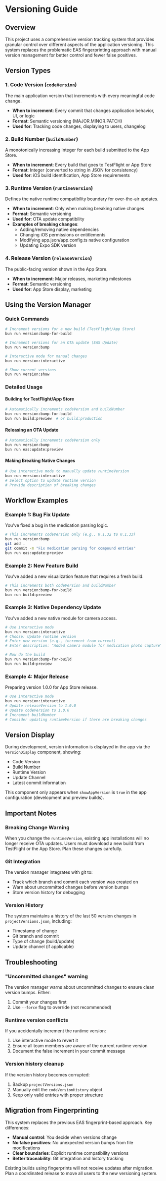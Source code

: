 # Versioning Guide

## Overview

This project uses a comprehensive version tracking system that provides granular control over different aspects of the application versioning. This system replaces the problematic EAS fingerprinting approach with manual version management for better control and fewer false positives.

## Version Types

### 1. Code Version (`codeVersion`)

The main application version that increments with every meaningful code change.

- **When to increment**: Every commit that changes application behavior, UI, or logic
- **Format**: Semantic versioning (MAJOR.MINOR.PATCH)
- **Used for**: Tracking code changes, displaying to users, changelog

### 2. Build Number (`buildNumber`)

A monotonically increasing integer for each build submitted to the App Store.

- **When to increment**: Every build that goes to TestFlight or App Store
- **Format**: Integer (converted to string in JSON for consistency)
- **Used for**: iOS build identification, App Store requirements

### 3. Runtime Version (`runtimeVersion`)

Defines the native runtime compatibility boundary for over-the-air updates.

- **When to increment**: Only when making breaking native changes
- **Format**: Semantic versioning
- **Used for**: OTA update compatibility
- **Examples of breaking changes**:
  - Adding/removing native dependencies
  - Changing iOS permissions or entitlements
  - Modifying app.json/app.config.ts native configuration
  - Updating Expo SDK version

### 4. Release Version (`releaseVersion`)

The public-facing version shown in the App Store.

- **When to increment**: Major releases, marketing milestones
- **Format**: Semantic versioning
- **Used for**: App Store display, marketing

## Using the Version Manager

### Quick Commands

```bash
# Increment versions for a new build (TestFlight/App Store)
bun run version:bump-for-build

# Increment versions for an OTA update (EAS Update)
bun run version:bump

# Interactive mode for manual changes
bun run version:interactive

# Show current versions
bun run version:show
```

### Detailed Usage

#### Building for TestFlight/App Store

```bash
# Automatically increments codeVersion and buildNumber
bun run version:bump-for-build
bun run build:preview  # or build:production
```

#### Releasing an OTA Update

```bash
# Automatically increments codeVersion only
bun run version:bump
bun run eas:update:preview
```

#### Making Breaking Native Changes

```bash
# Use interactive mode to manually update runtimeVersion
bun run version:interactive
# Select option to update runtime version
# Provide description of breaking changes
```

## Workflow Examples

### Example 1: Bug Fix Update

You've fixed a bug in the medication parsing logic.

```bash
# This increments codeVersion only (e.g., 0.1.32 to 0.1.33)
bun run version:bump
git add .
git commit -m "Fix medication parsing for compound entries"
bun run eas:update:preview
```

### Example 2: New Feature Build

You've added a new visualization feature that requires a fresh build.

```bash
# This increments both codeVersion and buildNumber
bun run version:bump-for-build
bun run build:preview
```

### Example 3: Native Dependency Update

You've added a new native module for camera access.

```bash
# Use interactive mode
bun run version:interactive
# Choose: Update runtime version
# Enter new version (e.g., increment from current)
# Enter description: "Added camera module for medication photo capture"

# Now do the build
bun run version:bump-for-build
bun run build:preview
```

### Example 4: Major Release

Preparing version 1.0.0 for App Store release.

```bash
# Use interactive mode
bun run version:interactive
# Update releaseVersion to 1.0.0
# Update codeVersion to 1.0.0
# Increment buildNumber
# Consider updating runtimeVersion if there are breaking changes
```

## Version Display

During development, version information is displayed in the app via the `VersionDisplay` component, showing:

- Code Version
- Build Number
- Runtime Version
- Update Channel
- Latest commit information

This component only appears when `showAppVersion` is `true` in the app configuration (development and preview builds).

## Important Notes

### Breaking Change Warning

When you change the `runtimeVersion`, existing app installations will no longer receive OTA updates. Users must download a new build from TestFlight or the App Store. Plan these changes carefully.

### Git Integration

The version manager integrates with git to:

- Track which branch and commit each version was created on
- Warn about uncommitted changes before version bumps
- Store version history for debugging

### Version History

The system maintains a history of the last 50 version changes in `projectVersions.json`, including:

- Timestamp of change
- Git branch and commit
- Type of change (build/update)
- Update channel (if applicable)

## Troubleshooting

### "Uncommitted changes" warning

The version manager warns about uncommitted changes to ensure clean version bumps. Either:

1. Commit your changes first
2. Use `--force` flag to override (not recommended)

### Runtime version conflicts

If you accidentally increment the runtime version:

1. Use interactive mode to revert it
2. Ensure all team members are aware of the current runtime version
3. Document the false increment in your commit message

### Version history cleanup

If the version history becomes corrupted:

1. Backup `projectVersions.json`
2. Manually edit the `codeVersionHistory` object
3. Keep only valid entries with proper structure

## Migration from Fingerprinting

This system replaces the previous EAS fingerprint-based approach. Key differences:

- **Manual control**: You decide when versions change
- **No false positives**: No unexpected version bumps from file modifications
- **Clear boundaries**: Explicit runtime compatibility versions
- **Better traceability**: Git integration and history tracking

Existing builds using fingerprints will not receive updates after migration. Plan a coordinated release to move all users to the new versioning system.
